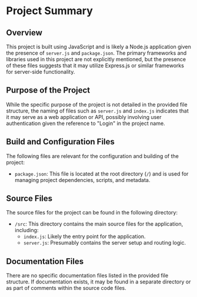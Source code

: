 # Project Summary

## Overview
This project is built using JavaScript and is likely a Node.js application given the presence of `server.js` and `package.json`. The primary frameworks and libraries used in this project are not explicitly mentioned, but the presence of these files suggests that it may utilize Express.js or similar frameworks for server-side functionality.

## Purpose of the Project
While the specific purpose of the project is not detailed in the provided file structure, the naming of files such as `server.js` and `index.js` indicates that it may serve as a web application or API, possibly involving user authentication given the reference to "Login" in the project name.

## Build and Configuration Files
The following files are relevant for the configuration and building of the project:

- `package.json`: This file is located at the root directory (`/`) and is used for managing project dependencies, scripts, and metadata.

## Source Files
The source files for the project can be found in the following directory:

- `/src`: This directory contains the main source files for the application, including:
  - `index.js`: Likely the entry point for the application.
  - `server.js`: Presumably contains the server setup and routing logic.

## Documentation Files
There are no specific documentation files listed in the provided file structure. If documentation exists, it may be found in a separate directory or as part of comments within the source code files.